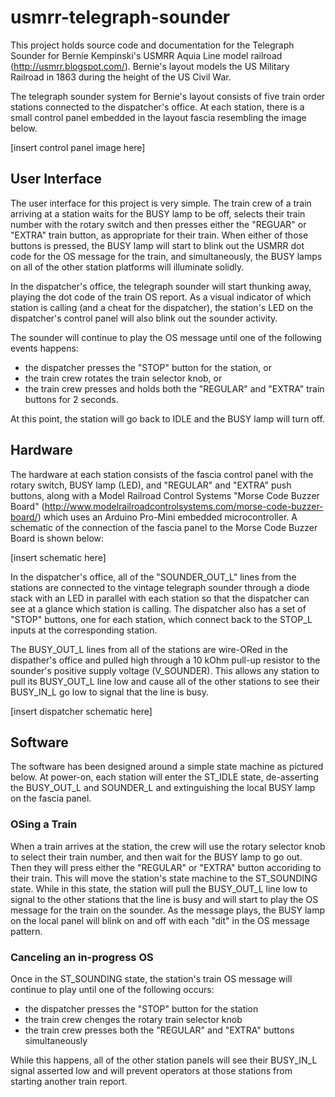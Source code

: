 # usmrr-telegraph-sounder
This project holds source code and documentation for the Telegraph Sounder for Bernie Kempinski's USMRR Aquia Line model railroad (http://usmrr.blogspot.com/). Bernie's layout models the US Military Railroad in 1863 during the height of the US Civil War. 

The telegraph sounder system for Bernie's layout consists of five train order stations connected to the dispatcher's office. At each station, there is a small control panel embedded in the layout fascia resembling the image below.

[insert control panel image here]

## User Interface

The user interface for this project is very simple. The train crew of a train arriving at a station waits for the BUSY lamp to be off, selects their train number with the rotary switch and then presses either the "REGUAR" or "EXTRA" train button, as appropriate for their train. When either of those buttons is pressed, the BUSY lamp will start to blink out the USMRR dot code for the OS message for the train, and simultaneously, the BUSY lamps on all of the other station platforms will illuminate solidly. 

In the dispatcher's office, the telegraph sounder will start thunking away, playing the dot code of the train OS report. As a visual indicator of which station is calling (and a cheat for the dispatcher),  the station's LED on the dispatcher's control panel will also blink out the sounder activity. 

The sounder will continue to play the OS message until one of the following events happens:

 * the dispatcher presses the "STOP" button for the station, or
 * the train crew rotates the train selector knob, or
 * the train crew presses and holds both the "REGULAR" and "EXTRA" train buttons for 2 seconds.
 
At this point, the station will go back to IDLE and the BUSY lamp will turn off.

## Hardware

The hardware at each station consists of the fascia control panel with the rotary switch, BUSY lamp (LED), and "REGULAR" and "EXTRA" push buttons, along with a Model Railroad Control Systems "Morse Code Buzzer Board" (http://www.modelrailroadcontrolsystems.com/morse-code-buzzer-board/) which uses an Arduino Pro-Mini embedded microcontroller. A schematic of the connection of the fascia panel to the Morse Code Buzzer Board is shown below:

[insert schematic here]

In the dispatcher's office, all of the "SOUNDER_OUT_L" lines from the stations are connected to the vintage telegraph sounder through a diode stack with an LED in parallel with each station so that the dispatcher can see at a glance which station is calling. The dispatcher also has a set of "STOP" buttons, one for each station, which connect back to the STOP_L inputs at the corresponding station.

The BUSY_OUT_L lines from all of the stations are wire-ORed in the dispather's office and pulled high through a 10 kOhm pull-up resistor to the sounder's positive supply voltage (V_SOUNDER). This allows any station to pull its BUSY_OUT_L line low and cause all of the other stations to see their BUSY_IN_L go low to signal that the line is busy.

[insert dispatcher schematic here]

## Software

The software has been designed around a simple state machine as pictured below. At power-on, each station will enter the ST_IDLE state, de-asserting the BUSY_OUT_L and SOUNDER_L and extinguishing the local BUSY lamp on the fascia panel. 

### OSing a Train

When a train arrives at the station, the crew will use the rotary selector knob to select their train number, and then wait for the BUSY lamp to go out. Then they will press either the "REGULAR" or "EXTRA" button accoriding to their train. This will move the station's state machine to the ST_SOUNDING state. While in this state, the station will pull the BUSY_OUT_L line low to signal to the other stations that the line is busy and will start to play the OS message for the train on the sounder. As the message plays, the BUSY lamp on the local panel will blink on and off with each "dit" in the OS message pattern.

### Canceling an in-progress OS

Once in the ST_SOUNDING state, the station's train OS message will continue to play until one of the following occurs:

 * the dispatcher presses the "STOP" button for the station
 * the train crew chenges the rotary train selector knob
 * the train crew presses both the "REGULAR" and "EXTRA" buttons simultaneously

While this happens, all of the other station panels will see their BUSY_IN_L signal asserted low and will prevent operators at those stations from starting another train report.
